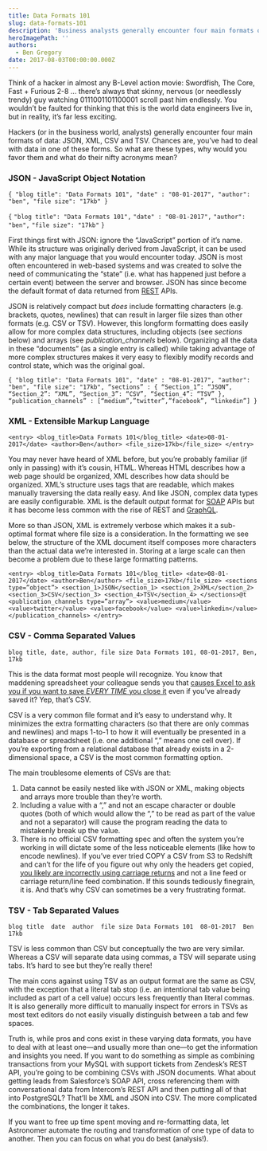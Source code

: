 ```yaml
---
title: Data Formats 101
slug: data-formats-101
description: 'Business analysts generally encounter four main formats of data: JSON, XML, CSV, and TSV. So what are these types and why would we use them? '
heroImagePath: ''
authors:
  - Ben Gregory
date: 2017-08-03T00:00:00.000Z
---
```


Think of a hacker in almost any B-Level action movie: Swordfish, The Core, Fast + Furious 2-8 ... there’s always that skinny, nervous (or needlessly trendy) guy watching 0111001101100001 scroll past him endlessly. You wouldn’t be faulted for thinking that this is the world data engineers live in, but in reality, it’s far less exciting.

Hackers (or in the business world, analysts) generally encounter four main formats of data: JSON, XML, CSV and TSV. Chances are, you’ve had to deal with data in one of these forms. So what are these types, why would you favor them and what do their nifty acronyms mean?

### JSON - JavaScript Object Notation

`{
"blog title": "Data Formats 101",
"date" : "08-01-2017",
"author": "ben",
"file size": "17kb"
}`

`{`
`"blog title": "Data Formats 101",`
`"date" : "08-01-2017",`
`"author": "ben",`
`"file size": "17kb"`
`}`

First things first with JSON: ignore the “JavaScript” portion of it’s name. While its structure was originally derived from JavaScript, it can be used with any major language that you would encounter today. JSON is most often encountered in web-based systems and was created to solve the need of communicating the “state” (i.e. what has happened just before a certain event) between the server and browser. JSON has since become the default format of data returned from [REST](https://en.wikipedia.org/wiki/Representational_state_transfer) APIs.

JSON is relatively compact but _does_ include formatting characters (e.g. brackets, quotes, newlines) that can result in larger file sizes than other formats (e.g. CSV or TSV). However, this longform formatting does easily allow for more complex data structures, including objects (see _sections_ below) and arrays (see _publication\_channels_ below). Organizing all the data in these “documents” (as a single entry is called) while taking advantage of more complex structures makes it very easy to flexibly modify records and control state, which was the original goal.

`{
"blog title": "Data Formats 101",
"date" : "08-01-2017",
"author": "ben",
"file size": "17kb",
“sections” : {
	“Section_1”: “JSON”,
“Section_2”: “XML”,
“Section_3”: “CSV”,
“Section_4”: “TSV”
}, 
“publication_channels” : [“medium”,”twitter”,”facebook”, “linkedin”]
}`


### XML - Extensible Markup Language

`<entry>
    <blog_title>Data Formats 101</blog_title>
    <date>08-01-2017</date>
    <author>Ben</author>
    <file_size>17kb</file_size>
</entry>`

You may never have heard of XML before, but you’re probably familiar (if only in passing) with it’s cousin, HTML. Whereas HTML describes how a web page should be organized, XML describes how data should be organized. XML’s structure uses tags that are readable, which makes manually traversing the data really easy. And like JSON, complex data types are easily configurable. XML is the default output format for [SOAP](https://en.wikipedia.org/wiki/SOAP) APIs but it has become less common with the rise of REST and [GraphQL](https://graphql.org/).

More so than JSON, XML is extremely verbose which makes it a sub-optimal format where file size is a consideration. In the formatting we see below, the structure of the XML document itself composes more characters than the actual data we’re interested in. Storing at a large scale can then become a problem due to these large formatting patterns.

 `<entry>
    <blog_title>Data Formats 101</blog_title>
    <date>08-01-2017</date>
    <author>Ben</author>
    <file_size>17kb</file_size>
    <sections type=”object”>
	<section_1>JSON</section_1>
	<section_2>XML</section_2>
	<section_3>CSV</section_3>
	<section_4>TSV</section_4>
    </sections>@t
    <publication_channels type=”array”>
	<value>medium</value>
	<value>twitter</value>
	<value>facebook</value>
	<value>linkedin</value>
    </publication_channels>
</entry>`

### CSV - Comma Separated Values

`blog title, date, author, file size
Data Formats 101, 08-01-2017, Ben, 17kb`

This is the data format most people will recognize. You know that maddening spreadsheet your colleague sends you that [causes Excel to ask you if you want to save _EVERY TIME_ you close it](https://www.reddit.com/r/IAmA/comments/3rid26/we_are_the_microsoft_excel_team_ask_us_anything/cwod7de) even if you’ve already saved it? Yep, that’s CSV.

CSV is a very common file format and it’s easy to understand why. It minimizes the extra formatting characters (so that there are only commas and newlines) and maps 1-to-1 to how it will eventually be presented in a database or spreadsheet (i.e. one additional “,” means one cell over). If you’re exporting from a relational database that already exists in a 2-dimensional space, a CSV is the most common formatting option.

The main troublesome elements of CSVs are that:

1. Data cannot be easily nested like with JSON or XML, making objects and arrays more trouble than they’re worth.
2. Including a value with a “,” and not an escape character or double quotes (both of which would allow the “,” to be read as part of the value and not a separator) will cause the program reading the data to mistakenly break up the value.
3. There is no official CSV formatting spec and often the system you’re working in will dictate some of the less noticeable elements (like how to encode newlines). If you’ve ever tried COPY a CSV from S3 to Redshift and can’t for the life of you figure out why only the headers get copied, [you likely are incorrectly using carriage returns](https://aws.amazon.com/premiumsupport/knowledge-center/redshift-copy-nothing-loaded/) and not a line feed or carriage return/line feed combination. If this sounds tediously finegrain, it is. And that’s why CSV can sometimes be a very frustrating format.

### TSV - Tab Separated Values

`blog title  date  author  file size
Data Formats 101  08-01-2017  Ben 17kb`

TSV is less common than CSV but conceptually the two are very similar. Whereas a CSV will separate data using commas, a TSV will separate using tabs. It’s hard to see but they’re really there!

The main cons against using TSV as an output format are the same as CSV, with the exception that a literal tab stop (i.e. an intentional tab value being included as part of a cell value) occurs less frequently than literal commas. It is also generally more difficult to manually inspect for errors in TSVs as most text editors do not easily visually distinguish between a tab and few spaces.

Truth is, while pros and cons exist in these varying data formats, you have to deal with at least one—and usually more than one—to get the information and insights you need. If you want to do something as simple as combining transactions from your MySQL with support tickets from Zendesk’s REST API, you’re going to be combining CSVs with JSON documents. What about getting leads from Salesforce’s SOAP API, cross referencing them with conversational data from Intercom’s REST API and then putting all of that into PostgreSQL? That’ll be XML and JSON into CSV. The more complicated the combinations, the longer it takes.

If you want to free up time spent moving and re-formatting data, let Astronomer automate the routing and transformation of one type of data to another. Then you can focus on what you do best (analysis!).

